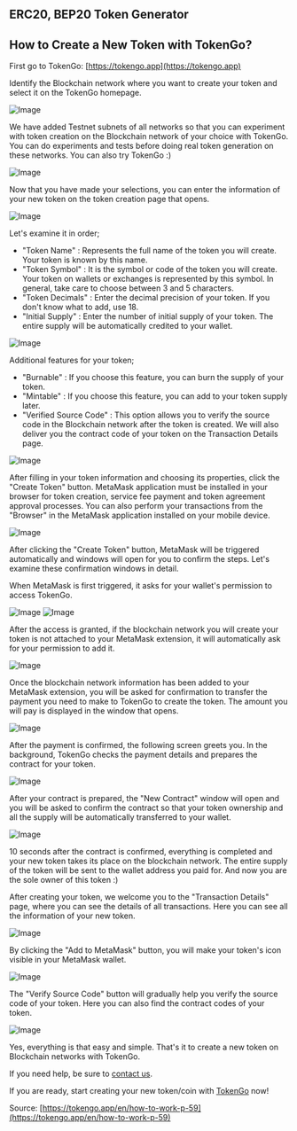 ## ERC20, BEP20 Token Generator

## How to Create a New Token with TokenGo?

First go to TokenGo: [https://tokengo.app](https://tokengo.app)

Identify the Blockchain network where you want to create your token and select it on the TokenGo homepage.

![Image](https://tokengo.app/uploads/1.png)

We have added Testnet subnets of all networks so that you can experiment with token creation on the Blockchain network of your choice with TokenGo. You can do experiments and tests before doing real token generation on these networks. You can also try TokenGo :)

![Image](https://tokengo.app/uploads/3.png)

Now that you have made your selections, you can enter the information of your new token on the token creation page that opens.

![Image](https://tokengo.app/uploads/2.png)

Let's examine it in order;
- "Token Name" : Represents the full name of the token you will create. Your token is known by this name.
- "Token Symbol" : It is the symbol or code of the token you will create. Your token on wallets or exchanges is represented by this symbol. In general, take care to choose between 3 and 5 characters.
- "Token Decimals" : Enter the decimal precision of your token. If you don't know what to add, use 18.
- "Initial Supply" : Enter the number of initial supply of your token. The entire supply will be automatically credited to your wallet.

![Image](https://tokengo.app/uploads/4.png)

Additional features for your token;
- "Burnable" : If you choose this feature, you can burn the supply of your token.
- "Mintable" : If you choose this feature, you can add to your token supply later.
- "Verified Source Code" : This option allows you to verify the source code in the Blockchain network after the token is created. We will also deliver you the contract code of your token on the Transaction Details page.

![Image](https://tokengo.app/uploads/5.png)

After filling in your token information and choosing its properties, click the "Create Token" button.
MetaMask application must be installed in your browser for token creation, service fee payment and token agreement approval processes. You can also perform your transactions from the "Browser" in the MetaMask application installed on your mobile device.

![Image](https://tokengo.app/uploads/6.png)

After clicking the "Create Token" button, MetaMask will be triggered automatically and windows will open for you to confirm the steps. Let's examine these confirmation windows in detail.

When MetaMask is first triggered, it asks for your wallet's permission to access TokenGo.

![Image](https://tokengo.app/uploads/7.png)
![Image](https://tokengo.app/uploads/8.png)

After the access is granted, if the blockchain network you will create your token is not attached to your MetaMask extension, it will automatically ask for your permission to add it.

![Image](https://tokengo.app/uploads/10.png)

Once the blockchain network information has been added to your MetaMask extension, you will be asked for confirmation to transfer the payment you need to make to TokenGo to create the token.
The amount you will pay is displayed in the window that opens.

![Image](https://tokengo.app/uploads/11.png)

After the payment is confirmed, the following screen greets you.
In the background, TokenGo checks the payment details and prepares the contract for your token.

![Image](https://tokengo.app/uploads/12.png)

After your contract is prepared, the "New Contract" window will open and you will be asked to confirm the contract so that your token ownership and all the supply will be automatically transferred to your wallet.

![Image](https://tokengo.app/uploads/13.png)

10 seconds after the contract is confirmed, everything is completed and your new token takes its place on the blockchain network.
The entire supply of the token will be sent to the wallet address you paid for.
And now you are the sole owner of this token :)

After creating your token, we welcome you to the "Transaction Details" page, where you can see the details of all transactions.
Here you can see all the information of your new token.

![Image](https://tokengo.app/uploads/14.png)

By clicking the "Add to MetaMask" button, you will make your token's icon visible in your MetaMask wallet.

![Image](https://tokengo.app/uploads/15.png)

The "Verify Source Code" button will gradually help you verify the source code of your token.
Here you can also find the contract codes of your token.

![Image](https://tokengo.app/uploads/16.png)

Yes, everything is that easy and simple.
That's it to create a new token on Blockchain networks with TokenGo.

If you need help, be sure to [contact us](https://tokengo.app/en/contact-p-57). 

If you are ready, start creating your new token/coin with [TokenGo](https://tokengo.app) now!

Source: [https://tokengo.app/en/how-to-work-p-59](https://tokengo.app/en/how-to-work-p-59)


